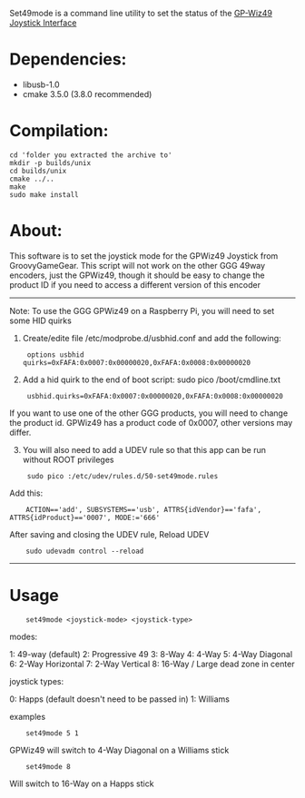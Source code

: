 Set49mode is a command line utility to set the status of the [GP-Wiz49 Joystick Interface](https://groovygamegear.com/webstore/index.php?main_page=product_info&cPath=76_81&products_id=233)

# Dependencies:
- libusb-1.0
- cmake 3.5.0 (3.8.0 recommended)

# Compilation:

    cd 'folder you extracted the archive to'
    mkdir -p builds/unix
    cd builds/unix
    cmake ../..
    make
    sudo make install
    
# About: 

This software is to set the joystick mode for the GPWiz49 Joystick from GroovyGameGear. 
This script will not work on the other GGG 49way encoders, just the GPWiz49,
though it should be easy to change the product ID if you need to access a different version of this encoder

************************************************

Note: To use the GGG GPWiz49 on a Raspberry Pi, you will need to set some HID quirks 
1. Create/edite file /etc/modprobe.d/usbhid.conf and add the following:
 
        options usbhid quirks=0xFAFA:0x0007:0x00000020,0xFAFA:0x0008:0x00000020

2. Add a hid quirk to the end of boot script: sudo pico /boot/cmdline.txt

        usbhid.quirks=0xFAFA:0x0007:0x00000020,0xFAFA:0x0008:0x00000020

If you want to use one of the other GGG products, you will need to change the product id. GPWiz49 has a product code of 0x0007, other versions may differ.

3. You will also need to add a UDEV rule so that this app can be run without ROOT privileges
        
        sudo pico :/etc/udev/rules.d/50-set49mode.rules 

Add this:

        ACTION=='add', SUBSYSTEMS=='usb', ATTRS{idVendor}=='fafa', ATTRS{idProduct}=='0007', MODE:='666' 

After saving and closing the UDEV rule, Reload UDEV

        sudo udevadm control --reload

**************************************************

# Usage

        set49mode <joystick-mode> <joystick-type>

modes:

1: 49-way (default) 
2: Progressive 49 
3: 8-Way 
4: 4-Way 
5: 4-Way Diagonal 
6: 2-Way Horizontal 
7: 2-Way Vertical 
8: 16-Way / Large dead zone in center 

joystick types:

0: Happs (default doesn't need to be passed in) 
1: Williams

examples
        
        set49mode 5 1
        
GPWiz49 will switch to 4-Way Diagonal on a Williams stick

        set49mode 8
        
Will switch to 16-Way on a Happs stick